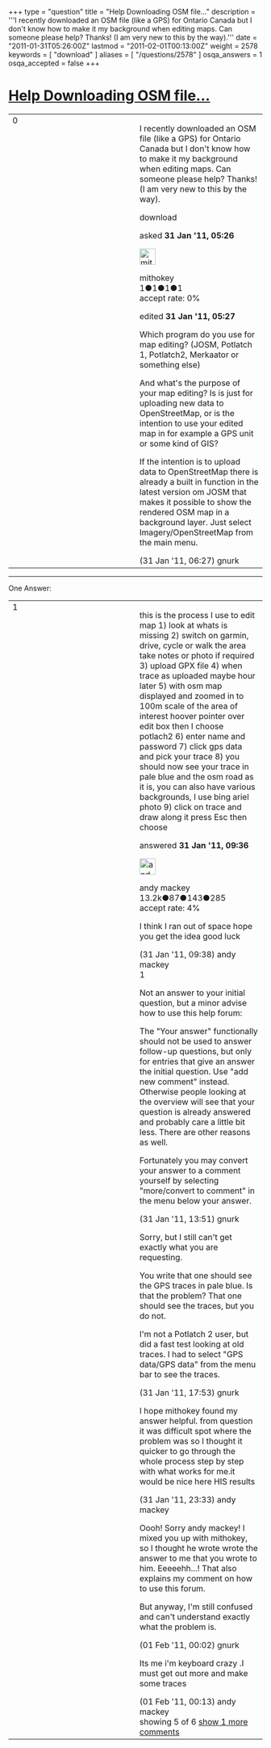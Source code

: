 +++
type = "question"
title = "Help Downloading OSM file..."
description = '''I recently downloaded an OSM file (like a GPS) for Ontario Canada but I don&#x27;t know how to make it my background when editing maps. Can someone please help? Thanks! (I am very new to this by the way).'''
date = "2011-01-31T05:26:00Z"
lastmod = "2011-02-01T00:13:00Z"
weight = 2578
keywords = [ "download" ]
aliases = [ "/questions/2578" ]
osqa_answers = 1
osqa_accepted = false
+++

<div class="headNormal">

# [Help Downloading OSM file...](/questions/2578/help-downloading-osm-file)

</div>

<div id="main-body">

<div id="askform">

<table id="question-table" style="width:100%;">
<colgroup>
<col style="width: 50%" />
<col style="width: 50%" />
</colgroup>
<tbody>
<tr>
<td style="width: 30px; vertical-align: top"><div class="vote-buttons">
<span id="post-2578-upvote" class="ajax-command post-vote up" rel="nofollow" title="I like this post (click again to cancel)"> </span>
<div id="post-2578-score" class="post-score" title="current number of votes">
0
</div>
<span id="post-2578-downvote" class="ajax-command post-vote down" rel="nofollow" title="I dont like this post (click again to cancel)"> </span> <span id="favorite-mark" class="ajax-command favorite-mark" rel="nofollow" title="mark/unmark this question as favorite (click again to cancel)"> </span>
<div id="favorite-count" class="favorite-count">
&#10;</div>
</div></td>
<td><div id="item-right">
<div class="question-body">
<p>I recently downloaded an OSM file (like a GPS) for Ontario Canada but I don't know how to make it my background when editing maps. Can someone please help? Thanks! (I am very new to this by the way).</p>
</div>
<div id="question-tags" class="tags-container tags">
<span class="post-tag tag-link-download" rel="tag" title="see questions tagged &#39;download&#39;">download</span>
</div>
<div id="question-controls" class="post-controls">
&#10;</div>
<div class="post-update-info-container">
<div class="post-update-info post-update-info-user">
<p>asked <strong>31 Jan '11, 05:26</strong></p>
<img src="https://secure.gravatar.com/avatar/8ff0150ebe2d6e5ef55b908536ed49ff?s=32&amp;d=identicon&amp;r=g" class="gravatar" width="32" height="32" alt="mithokey&#39;s gravatar image" />
<p><span>mithokey</span><br />
<span class="score" title="1 reputation points">1</span><span title="1 badges"><span class="badge1">●</span><span class="badgecount">1</span></span><span title="1 badges"><span class="silver">●</span><span class="badgecount">1</span></span><span title="1 badges"><span class="bronze">●</span><span class="badgecount">1</span></span><br />
<span class="accept_rate" title="Rate of the user&#39;s accepted answers">accept rate:</span> <span title="mithokey has no accepted answers">0%</span></p>
</div>
<div class="post-update-info post-update-info-edited">
<p><span> edited <strong>31 Jan '11, 05:27</strong> </span></p>
</div>
</div>
<div id="comments-container-2578" class="comments-container">
<span id="2579"></span>
<div id="comment-2579" class="comment">
<div id="post-2579-score" class="comment-score">
&#10;</div>
<div class="comment-text">
<p>Which program do you use for map editing? (JOSM, Potlatch 1, Potlatch2, Merkaator or something else)</p>
<p>And what's the purpose of your map editing? Is is just for uploading new data to OpenStreetMap, or is the intention to use your edited map in for example a GPS unit or some kind of GIS?</p>
<p>If the intention is to upload data to OpenStreetMap there is already a built in function in the latest version om JOSM that makes it possible to show the rendered OSM map in a background layer. Just select Imagery/OpenStreetMap from the main menu.</p>
</div>
<div id="comment-2579-info" class="comment-info">
<span class="comment-age">(31 Jan '11, 06:27)</span> <span class="comment-user userinfo">gnurk</span>
</div>
</div>
</div>
<div id="comment-tools-2578" class="comment-tools">
&#10;</div>
<div class="clear">
&#10;</div>
<div id="comment-2578-form-container" class="comment-form-container">
&#10;</div>
<div class="clear">
&#10;</div>
</div></td>
</tr>
</tbody>
</table>

------------------------------------------------------------------------

<div class="tabBar">

<span id="sort-top"></span>

<div class="headQuestions">

One Answer:

</div>

</div>

<span id="2582"></span>

<div id="answer-container-2582" class="answer">

<table style="width:100%;">
<colgroup>
<col style="width: 50%" />
<col style="width: 50%" />
</colgroup>
<tbody>
<tr>
<td style="width: 30px; vertical-align: top"><div class="vote-buttons">
<span id="post-2582-upvote" class="ajax-command post-vote up" rel="nofollow" title="I like this post (click again to cancel)"> </span>
<div id="post-2582-score" class="post-score" title="current number of votes">
1
</div>
<span id="post-2582-downvote" class="ajax-command post-vote down" rel="nofollow" title="I dont like this post (click again to cancel)"> </span>
</div></td>
<td><div class="item-right">
<div class="answer-body">
<p>this is the process I use to edit map 1) look at whats is missing 2) switch on garmin, drive, cycle or walk the area take notes or photo if required 3) upload GPX file 4) when trace as uploaded maybe hour later 5) with osm map displayed and zoomed in to 100m scale of the area of interest hoover pointer over edit box then I choose potlach2 6) enter name and password 7) click gps data and pick your trace 8) you should now see your trace in pale blue and the osm road as it is, you can also have various backgrounds, I use bing ariel photo 9) click on trace and draw along it press Esc then choose</p>
</div>
<div class="answer-controls post-controls">
&#10;</div>
<div class="post-update-info-container">
<div class="post-update-info post-update-info-user">
<p>answered <strong>31 Jan '11, 09:36</strong></p>
<img src="https://secure.gravatar.com/avatar/efa7ca36d4499200879223dc5ad5ecac?s=32&amp;d=identicon&amp;r=g" class="gravatar" width="32" height="32" alt="andy%20mackey&#39;s gravatar image" />
<p><span>andy mackey</span><br />
<span class="score" title="13238 reputation points"><span>13.2k</span></span><span title="87 badges"><span class="badge1">●</span><span class="badgecount">87</span></span><span title="143 badges"><span class="silver">●</span><span class="badgecount">143</span></span><span title="285 badges"><span class="bronze">●</span><span class="badgecount">285</span></span><br />
<span class="accept_rate" title="Rate of the user&#39;s accepted answers">accept rate:</span> <span title="andy mackey has 37 accepted answers">4%</span></p>
</div>
</div>
<div id="comments-container-2582" class="comments-container">
<span id="2583"></span>
<div id="comment-2583" class="comment">
<div id="post-2583-score" class="comment-score">
&#10;</div>
<div class="comment-text">
<p>I think I ran out of space hope you get the idea good luck</p>
</div>
<div id="comment-2583-info" class="comment-info">
<span class="comment-age">(31 Jan '11, 09:38)</span> <span class="comment-user userinfo">andy mackey</span>
</div>
</div>
<span id="2598"></span>
<div id="comment-2598" class="comment">
<div id="post-2598-score" class="comment-score">
1
</div>
<div class="comment-text">
<p>Not an answer to your initial question, but a minor advise how to use this help forum:</p>
<p>The "Your answer" functionally should not be used to answer follow-up questions, but only for entries that give an answer the initial question. Use "add new comment" instead. Otherwise people looking at the overview will see that your question is already answered and probably care a little bit less. There are other reasons as well.</p>
<p>Fortunately you may convert your answer to a comment yourself by selecting "more/convert to comment" in the menu below your answer.</p>
</div>
<div id="comment-2598-info" class="comment-info">
<span class="comment-age">(31 Jan '11, 13:51)</span> <span class="comment-user userinfo">gnurk</span>
</div>
</div>
<span id="2614"></span>
<div id="comment-2614" class="comment">
<div id="post-2614-score" class="comment-score">
&#10;</div>
<div class="comment-text">
<p>Sorry, but I still can't get exactly what you are requesting.</p>
<p>You write that one should see the GPS traces in pale blue. Is that the problem? That one should see the traces, but you do not.</p>
<p>I'm not a Potlatch 2 user, but did a fast test looking at old traces. I had to select "GPS data/GPS data" from the menu bar to see the traces.</p>
</div>
<div id="comment-2614-info" class="comment-info">
<span class="comment-age">(31 Jan '11, 17:53)</span> <span class="comment-user userinfo">gnurk</span>
</div>
</div>
<span id="2626"></span>
<div id="comment-2626" class="comment">
<div id="post-2626-score" class="comment-score">
&#10;</div>
<div class="comment-text">
<p>I hope mithokey found my answer helpful. from question it was difficult spot where the problem was so I thought it quicker to go through the whole process step by step with what works for me.it would be nice here HIS results</p>
</div>
<div id="comment-2626-info" class="comment-info">
<span class="comment-age">(31 Jan '11, 23:33)</span> <span class="comment-user userinfo">andy mackey</span>
</div>
</div>
<span id="2627"></span>
<div id="comment-2627" class="comment">
<div id="post-2627-score" class="comment-score">
&#10;</div>
<div class="comment-text">
<p>Oooh! Sorry andy mackey! I mixed you up with mithokey, so I thought he wrote wrote the answer to me that you wrote to him. Eeeeehh...! That also explains my comment on how to use this forum.</p>
<p>But anyway, I'm still confused and can't understand exactly what the problem is.</p>
</div>
<div id="comment-2627-info" class="comment-info">
<span class="comment-age">(01 Feb '11, 00:02)</span> <span class="comment-user userinfo">gnurk</span>
</div>
</div>
<span id="2628"></span>
<div id="comment-2628" class="comment not_top_scorer">
<div id="post-2628-score" class="comment-score">
&#10;</div>
<div class="comment-text">
<p>Its me i'm keyboard crazy .I must get out more and make some traces</p>
</div>
<div id="comment-2628-info" class="comment-info">
<span class="comment-age">(01 Feb '11, 00:13)</span> <span class="comment-user userinfo">andy mackey</span>
</div>
</div>
</div>
<div id="comment-tools-2582" class="comment-tools">
<span class="comments-showing"> showing 5 of 6 </span> <a href="#" class="show-all-comments-link">show 1 more comments</a>
</div>
<div class="clear">
&#10;</div>
<div id="comment-2582-form-container" class="comment-form-container">
&#10;</div>
<div class="clear">
&#10;</div>
</div></td>
</tr>
</tbody>
</table>

</div>

<div class="paginator-container-left">

</div>

</div>

</div>

